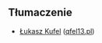 ## Tłumaczenie

 - [Łukasz Kufel][1] ([qfel13.pl][2])
 
[1]: https://github.com/qfel13
[2]: http://qfel13.pl